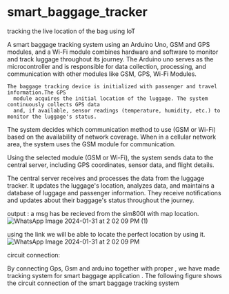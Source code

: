 # smart_baggage_tracker
tracking the live location of the bag using IoT




A smart baggage tracking system using an Arduino Uno, GSM and GPS modules, and a Wi-Fi module combines hardware and software to monitor and track luggage throughout its journey. The Arduino uno serves as the microcontroller and is responsible for data collection, processing, and communication with other modules like GSM, GPS, Wi-Fi Modules.

    The baggage tracking device is initialized with passenger and travel information.The GPS 
      module acquires the initial location of the luggage. The system continuously collects GPS data 
      and, if available, sensor readings (temperature, humidity, etc.) to monitor the luggage's status.

The system decides which communication method to use (GSM or Wi-Fi) based on the availability of network coverage. When in a cellular network area, the system uses the GSM module for communication.

Using the selected module (GSM or Wi-Fi), the system sends data to the central server, including GPS coordinates, sensor data, and flight details.

The central server receives and processes the data from the luggage tracker. It updates the luggage's location, analyzes data, and maintains a database of luggage and passenger information. They receive notifications and updates about their baggage's status throughout the journey.

output :
a msg has be recieved from the sim800l with map location.
![WhatsApp Image 2024-01-31 at 2 02 09 PM (1)](https://github.com/k0Arjun/smart_baggage_tracker/assets/155369438/11055894-4205-42f9-993a-051cb21466a1)

using the link we will be able to locate the perfect location by using it.
![WhatsApp Image 2024-01-31 at 2 02 09 PM](https://github.com/k0Arjun/smart_baggage_tracker/assets/155369438/6d86e660-528b-40c8-ab71-6bfd228dff97)


circuit connection:

By connecting Gps, Gsm and arduino together with proper , we have made tracking system for smart baggage application . The following figure shows the circuit connection of the smart baggage tracking system





